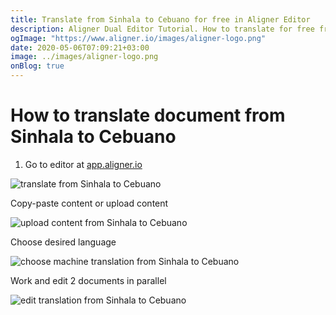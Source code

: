 ```yaml
---
title: Translate from Sinhala to Cebuano for free in Aligner Editor
description: Aligner Dual Editor Tutorial. How to translate for free from Sinhala to Cebuano. Aligner is multilingual document management platform. 
ogImage: "https://www.aligner.io/images/aligner-logo.png"
date: 2020-05-06T07:09:21+03:00
image: ../images/aligner-logo.png
onBlog: true
---
```


# How to translate document from Sinhala to Cebuano

1. Go to editor at [app.aligner.io](https://app.aligner.io "Aligner App web page")

![translate from Sinhala to Cebuano](../aligner-blank-editor.png "translate from Sinhala to Cebuano")

Copy-paste content or upload content

![upload content from Sinhala to Cebuano](../aligner-uploaded-document.png "upload content from Sinhala to Cebuano")

Choose desired language

![choose machine translation from Sinhala to Cebuano](../aligner-language-dropdown.png "choose machine translation from Sinhala to Cebuano")

Work and edit 2 documents in parallel

![edit translation from Sinhala to Cebuano](../aligner-double-sitded-editor.png "edit translation from Sinhala to Cebuano")

